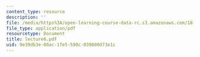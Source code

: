 ```yaml
---
content_type: resource
description: ''
file: /media/https%3A/open-learning-course-data-rc.s3.amazonaws.com/18-704-seminar-in-algebra-and-number-theory-rational-points-on-elliptic-curves-fall-2004/9e39db3e08ac1fe5590c039800d73e1c_lecture6.pdf
file_type: application/pdf
resourcetype: Document
title: lecture6.pdf
uid: 9e39db3e-08ac-1fe5-590c-039800d73e1c
---
```

